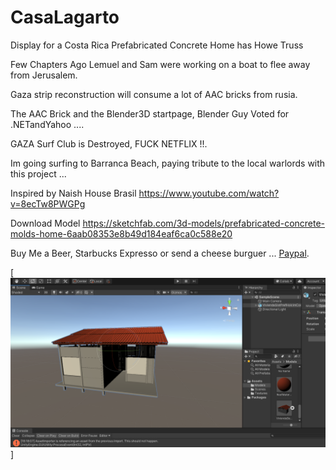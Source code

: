 # CasaLagarto

Display for a Costa Rica Prefabricated Concrete Home
has Howe Truss

Few Chapters Ago Lemuel and Sam were working on a boat to flee away from Jerusalem.

Gaza strip reconstruction will consume a lot of AAC bricks from rusia.

The AAC Brick and the Blender3D startpage, Blender Guy Voted for .NETandYahoo ....

GAZA Surf Club is Destroyed, FUCK NETFLIX !!.

Im going surfing to Barranca Beach, paying tribute to the local warlords with this project ...

Inspired by Naish House Brasil https://www.youtube.com/watch?v=8ecTw8PWGPg

Download Model https://sketchfab.com/3d-models/prefabricated-concrete-molds-home-6aab08353e8b49d184eaf6ca0c588e20

Buy Me a Beer, Starbucks Expresso or send a cheese burguer ... [Paypal](https://www.paypal.me/gospelOfLuke/25).

[![acuchillados en pleitos de embargos ... ](https://raw.githubusercontent.com/rgarro/CasaLagarto/main/foto.png)]
